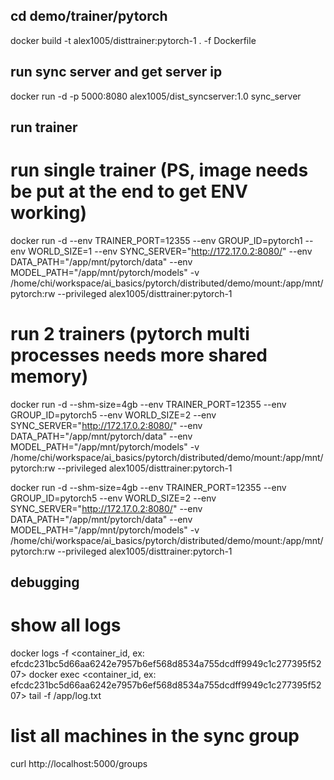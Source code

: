 ## cd demo/trainer/pytorch
docker build -t alex1005/disttrainer:pytorch-1 . -f Dockerfile

## run sync server and get server ip
docker run -d -p 5000:8080 alex1005/dist_syncserver:1.0 sync_server

## run trainer
# run single trainer (PS, image needs be put at the end to get ENV working)
docker run -d --env TRAINER_PORT=12355 --env GROUP_ID=pytorch1 --env WORLD_SIZE=1 --env SYNC_SERVER="http://172.17.0.2:8080/" --env DATA_PATH="/app/mnt/pytorch/data" --env MODEL_PATH="/app/mnt/pytorch/models" -v /home/chi/workspace/ai_basics/pytorch/distributed/demo/mount:/app/mnt/pytorch:rw --privileged alex1005/disttrainer:pytorch-1

# run 2 trainers (pytorch multi processes needs more shared memory)
docker run -d --shm-size=4gb --env TRAINER_PORT=12355 --env GROUP_ID=pytorch5 --env WORLD_SIZE=2 --env SYNC_SERVER="http://172.17.0.2:8080/" --env DATA_PATH="/app/mnt/pytorch/data" --env MODEL_PATH="/app/mnt/pytorch/models" -v /home/chi/workspace/ai_basics/pytorch/distributed/demo/mount:/app/mnt/pytorch:rw --privileged alex1005/disttrainer:pytorch-1

docker run -d --shm-size=4gb --env TRAINER_PORT=12355 --env GROUP_ID=pytorch5 --env WORLD_SIZE=2 --env SYNC_SERVER="http://172.17.0.2:8080/" --env DATA_PATH="/app/mnt/pytorch/data" --env MODEL_PATH="/app/mnt/pytorch/models" -v /home/chi/workspace/ai_basics/pytorch/distributed/demo/mount:/app/mnt/pytorch:rw --privileged alex1005/disttrainer:pytorch-1


## debugging
# show all logs
docker logs -f <container_id, ex: efcdc231bc5d66aa6242e7957b6ef568d8534a755dcdff9949c1c277395f5207>
docker exec <container_id, ex: efcdc231bc5d66aa6242e7957b6ef568d8534a755dcdff9949c1c277395f5207> tail -f /app/log.txt

# list all machines in the sync group
curl http://localhost:5000/groups

